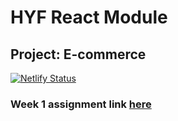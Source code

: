 # HYF React Module

## Project: E-commerce

[![Netlify Status](https://api.netlify.com/api/v1/badges/21120985-fbe9-4d3f-b98e-f81475254bd4/deploy-status)](https://app.netlify.com/sites/week1-assignment-tenzin/deploys)

### Week 1 assignment link [here](https://week1-assignment-tenzin.netlify.app/)
